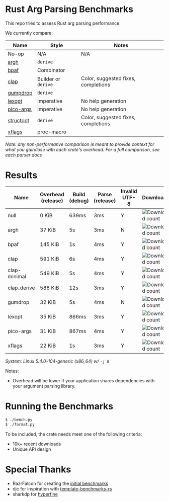 # Rust Arg Parsing Benchmarks

This repo tries to assess Rust arg parsing performance.

We currently compare:

Name                                                 | Style                 | Notes
-----------------------------------------------------|-----------------------|------
No-op                                                | N/A                   | N/A
[argh](https://github.com/google/argh)               | `derive`              |
[bpaf](https://github.com/pacak/bpaf)                | Combinator            |
[clap](https://github.com/clap-rs/clap)              | Builder or `derive`   | Color, suggested fixes, completions
[gumpdrop](https://github.com/murarth/gumdrop)       | `derive`              |
[lexopt](https://github.com/blyxxyz/lexopt)          | Imperative            | No help generation
[pico-args](https://github.com/razrfalcon/pico-args) | Imperative            | No help generation
[structopt](https://github.com/texitoi/structopt)    | `derive`              | Color, suggested fixes, completions
[xflags](https://github.com/matklad/xflags)          | proc-macro            |

*Note: any non-performanve comparison is meant to provide context for what you
gain/lose with each crate's overhead.  For a full comparison, see each parser
docs*

# Results

Name | Overhead (release) | Build (debug) | Parse (release) | Invalid UTF-8 | Downloads | Version
-----|--------------------|---------------|-----------------|---------------|-----------|--------
null | 0 KiB | 639ms | 3ms | Y | ![Download count](https://img.shields.io/crates/dr/None) | -
argh | 37 KiB | 5s | 3ms | N | ![Download count](https://img.shields.io/crates/dr/argh) | v0.1.7
bpaf | 145 KiB | 1s | 4ms | Y | ![Download count](https://img.shields.io/crates/dr/bpaf) | v0.3.0
clap | 591 KiB | 6s | 4ms | Y | ![Download count](https://img.shields.io/crates/dr/clap) | v3.1.6
clap-minimal | 549 KiB | 5s | 4ms | Y | ![Download count](https://img.shields.io/crates/dr/clap) | v3.1.6
clap_derive | 588 KiB | 12s | 3ms | Y | ![Download count](https://img.shields.io/crates/dr/clap) | v3.1.6
gumdrop | 32 KiB | 5s | 4ms | N | ![Download count](https://img.shields.io/crates/dr/gumdrop) | v0.8.1
lexopt | 35 KiB | 866ms | 3ms | Y | ![Download count](https://img.shields.io/crates/dr/lexopt) | v0.2.0
pico-args | 31 KiB | 867ms | 4ms | Y | ![Download count](https://img.shields.io/crates/dr/pico-args) | v0.4.2
xflags | 22 KiB | 1s | 3ms | Y | ![Download count](https://img.shields.io/crates/dr/xflags) | v0.2.4

*System: Linux 5.4.0-104-generic (x86_64) w/ `-j 8`*

Notes:
- Overhead will be lower if your application shares dependencies with your argument parsing library.

# Running the Benchmarks

```bash
$ ./bench.py
$ ./format.py
```

To be included, the crate needs meet one of the following criteria:
- 10k+ recent downloads
- Unique API design

# Special Thanks

- RazrFalcon for creating the [initial benchmarks](https://github.com/RazrFalcon/pico-args)
- djc for inspiration with [template-benchmarks-rs](https://github.com/djc/template-benchmarks-rs)
- sharkdp for [hyperfine](https://github.com/sharkdp/hyperfine)
